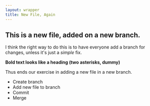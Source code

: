 ```yaml
---
layout: wrapper
title: New File, Again
---
```


## This is a new file, added on a new branch.

I think the right way to do this is to have everyone add a branch for changes, unless it's just a _simple_ fix.

**Bold text looks like a heading (two asterisks, dummy)**

Thus ends our exercise in adding a new file in a new branch.

+ Create branch
+ Add new file to branch
+ Commit
+ Merge
